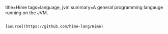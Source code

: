 title=Hime
tags=language, jvm
summary=A general programming langauge running on the JVM.
~~~~~~

[Source](https://github.com/hime-lang/Hime)
